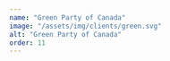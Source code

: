 ```yaml
---
name: "Green Party of Canada"
image: "/assets/img/clients/green.svg"
alt: "Green Party of Canada"
order: 11
---
```

